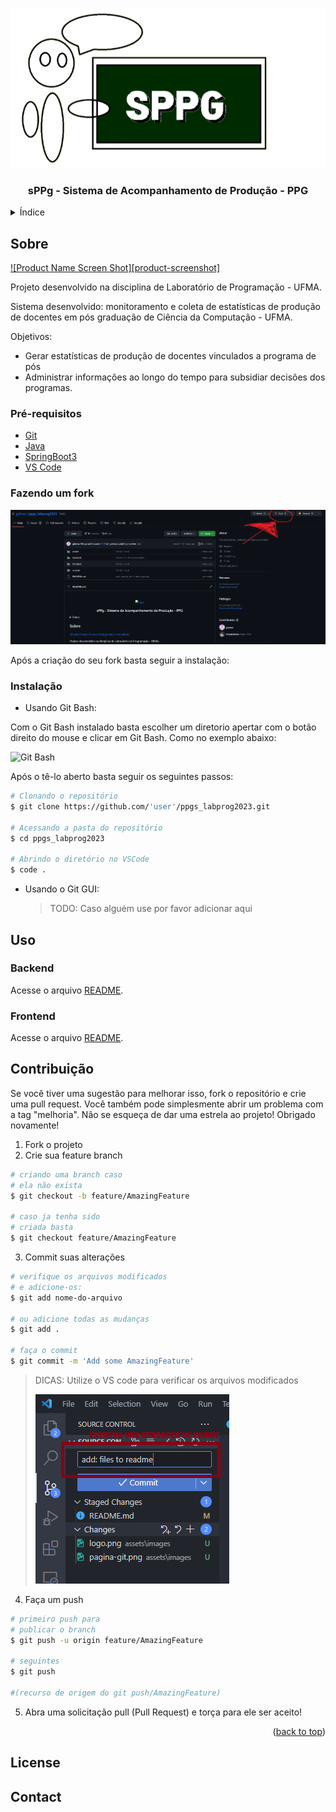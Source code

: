<a name="readme-top"></a>

<!-- PROJECT LOGO -->
<br />
<div align="center"  width="40vw"  height="30vw">
  <a href="https://github.com/gebraz/ppgs_labprog2023">
    <img src="assets/images/logo.png" alt="Logo">
  </a>
  <h3 align="center">sPPg - Sistema de Acompanhamento de Produção - PPG </h3>
</div>

<!-- TABLE OF CONTENTS -->
<details>
  <summary>Índice</summary>
  <ol>
    <li>
      <a href="#about-the-project">Sobre</a>
    </li>
    <li>
      <a href="#getting-started">Getting Started</a>
      <ul>
        <li><a href="#prerequisites">Pré-Requisitos</a></li>
        <li><a href="#installation">Instalação</a></li>
      </ul>
    </li>
    <li><a href="#usage">Uso</a></li>    
    <li><a href="#contributing">Contribuição</a></li>
    <li><a href="#license">License</a></li>
    
  </ol>
</details>

<!-- ABOUT THE PROJECT -->

## Sobre

[![Product Name Screen Shot][product-screenshot]](https://example.com)

Projeto desenvolvido na disciplina de Laboratório de Programação - UFMA.

Sistema desenvolvido: monitoramento e coleta de estatísticas de produção de docentes em pós graduação de Ciência da Computação - UFMA.

Objetivos:

- Gerar estatísticas de produção de docentes vinculados a programa de pós
- Administrar informações ao longo do tempo para subsidiar decisões dos programas.

### Pré-requisitos

- [Git](https://git-scm.com/)
- [Java](https://www.java.com/pt-BR/)
- [SpringBoot3](https://spring.io/)
- [VS Code](https://code.visualstudio.com/)

### Fazendo um fork

![pagina no git](./assets/images/pagina-git.png)

Após a criação do seu fork basta seguir a instalação:

### Instalação

- Usando Git Bash:

Com o Git Bash instalado basta escolher um diretorio apertar com o botão direito do mouse e clicar em Git Bash. Como no exemplo abaixo:

![Git Bash](https://jcutrer.com/wp-content/uploads/2018/01/git-bash-here-right-click.png.webp)

Após o tê-lo aberto basta seguir os seguintes passos:

```bash
# Clonando o repositório
$ git clone https://github.com/'user'/ppgs_labprog2023.git

# Acessando a pasta do repositório
$ cd ppgs_labprog2023

# Abrindo o diretório no VSCode
$ code .

```

- Usando o Git GUI:
  > TODO: Caso alguém use por favor adicionar aqui

## Uso

### Backend

Acesse o arquivo [README](./backend/README.md).

### Frontend

Acesse o arquivo [README](./frontend/README.md).

<!-- CONTRIBUTING -->

## Contribuição

Se você tiver uma sugestão para melhorar isso, fork o repositório e crie uma pull request. Você também pode simplesmente abrir um problema com a tag "melhoria".
Não se esqueça de dar uma estrela ao projeto! Obrigado novamente!

1. Fork o projeto
2. Crie sua feature branch

```bash
# criando uma branch caso
# ela não exista
$ git checkout -b feature/AmazingFeature

# caso ja tenha sido
# criada basta
$ git checkout feature/AmazingFeature

```

3. Commit suas alterações

```bash
# verifique os arquivos modificados
# e adicione-os:
$ git add nome-do-arquivo

# ou adicione todas as mudanças
$ git add .

# faça o commit
$ git commit -m 'Add some AmazingFeature'

```

> DICAS:
> Utilize o VS code para verificar os arquivos modificados
>
> ![aba git](./assets//images/aba-git.png)

4. Faça um push

```bash
# primeiro push para
# publicar o branch
$ git push -u origin feature/AmazingFeature

# seguintes
$ git push

#(recurso de origem do git push/AmazingFeature)

```

5. Abra uma solicitação pull (Pull Request) e torça para ele ser aceito!

<p align="right">(<a href="#readme-top">back to top</a>)</p>

<!-- LICENSE -->

## License

<!-- CONTACT -->

## Contact
